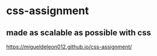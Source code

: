 # css-assignment

## made as scalable as possible with css
https://migueldeleon012.github.io/css-assignment/
